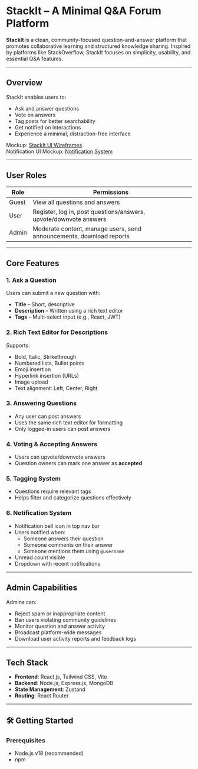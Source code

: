# StackIt – A Minimal Q&A Forum Platform

**StackIt** is a clean, community-focused question-and-answer platform that promotes collaborative learning and structured knowledge sharing. Inspired by platforms like StackOverflow, StackIt focuses on simplicity, usability, and essential Q&A features.

---

##  Overview

StackIt enables users to:
- Ask and answer questions
- Vote on answers
- Tag posts for better searchability
- Get notified on interactions
- Experience a minimal, distraction-free interface

Mockup: [StackIt UI Wireframes](https://link.excalidraw.com/l/65VNwvy7c4X/8bM86GXnnUN)  
Notification UI Mockup: [Notification System](https://link.excalidraw.com/l/65VNwvy7c4X/9mhEahV0MQg)

---

##  User Roles

| Role   | Permissions                                                                  |
|--------|------------------------------------------------------------------------------|
| Guest  | View all questions and answers                                               |
| User   | Register, log in, post questions/answers, upvote/downvote answers            |
| Admin  | Moderate content, manage users, send announcements, download reports         |

---

##  Core Features

###  1. Ask a Question
Users can submit a new question with:
- **Title** – Short, descriptive
- **Description** – Written using a rich text editor
- **Tags** – Multi-select input (e.g., React, JWT)

###  2. Rich Text Editor for Descriptions
Supports:
- Bold, Italic, Strikethrough
- Numbered lists, Bullet points
- Emoji insertion
- Hyperlink insertion (URLs)
- Image upload
- Text alignment: Left, Center, Right

###  3. Answering Questions
- Any user can post answers
- Uses the same rich text editor for formatting
- Only logged-in users can post answers

###  4. Voting & Accepting Answers
- Users can upvote/downvote answers
- Question owners can mark one answer as **accepted**

###  5. Tagging System
- Questions require relevant tags
- Helps filter and categorize questions effectively

###  6. Notification System
- Notification bell icon in top nav bar
- Users notified when:
  - Someone answers their question
  - Someone comments on their answer
  - Someone mentions them using `@username`
- Unread count visible
- Dropdown with recent notifications

---

## Admin Capabilities

Admins can:
- Reject spam or inappropriate content
- Ban users violating community guidelines
- Monitor question and answer activity
- Broadcast platform-wide messages
- Download user activity reports and feedback logs

---

## Tech Stack

- **Frontend**: React.js, Tailwind CSS, Vite
- **Backend**: Node.js, Express.js, MongoDB
- **State Management**: Zustand
- **Routing**: React Router

---

## 🛠 Getting Started

### Prerequisites
- Node.js v18 (recommended)
- npm